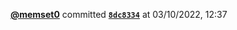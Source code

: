  <a href=https://github.com/memset0><strong>@memset0</strong></a>  committed <a href=https://github.com/memset0/memset0/commit/8dc8334490cc6a129e3a6f3b1d30ae5b0ad3f5fe><strong><code>8dc8334</code></strong></a>  at 03/10/2022, 12:37 
